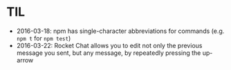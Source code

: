 # TIL

- 2016-03-18: npm has single-character abbreviations for commands (e.g. `npm t` for `npm test`)
- 2016-03-22: Rocket Chat allows you to edit not only the previous message you sent, but any message, by repeatedly pressing the up-arrow
